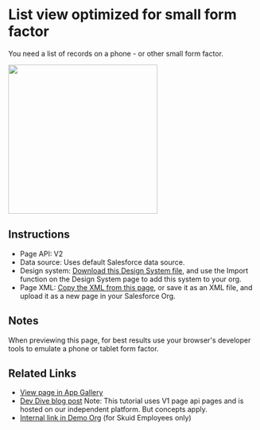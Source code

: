 # List view optimized for small form factor

You need a list of records on a phone - or other small form factor.

<img src="Mobile_List.png" width="300"></img>

## Instructions
- Page API:  V2
- Data source: Uses default Salesforce data source.   
- Design system: [Download this Design System file](https://github.com/skuid/SamplePages/blob/master/Use_Cases/SamplePages.designsystem), and use the Import function on the Design System page to add this system to your org. 
- Page XML:  [Copy the XML from this page](Mobile_list_page.xml), or save it as an XML file, and upload it as a new page in your Salesforce Org.  

## Notes
When previewing this page,  for best results use your browser's developer tools to emulate a phone or tablet form factor. 


## Related Links
- [View page in App Gallery](https://portal.skuidsite.com/designsystem/samplepages/preview/mobilelist)
- [Dev Dive blog post](https://www.skuid.com/blog/step-by-step-tutorial-how-to-build-a-mobile-contact-app-with-skuid/)  Note: This tutorial uses V1 page api pages and is hosted on our independent platform.  But concepts apply. 
- [Internal link in Demo Org](https://skuid-demo--skuid.na37.visual.force.com/apex/skuid__ui?page=SamplePages_MobileList) (for Skuid Employees only)